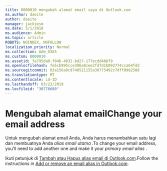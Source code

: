```yaml
---
title: 8000010 mengubah alamat email saya di Outlook.com
ms.author: daeite
author: daeite
manager: jackiesm
ms.date: 5/1/2018
ms.audience: Admin
ms.topic: article
ROBOTS: NOINDEX, NOFOLLOW
localization_priority: Normal
ms.collection: Adm_O365
ms.custom: 8000010
ms.assetid: fa795da0-f04b-4032-bd27-177ecdd488f9
ms.openlocfilehash: fe5cb995cce396a8cee2fd7d1b892774cca64fdd
ms.sourcegitcommit: 03a156a9c9740521155a30775492c7dff0982588
ms.translationtype: MT
ms.contentlocale: id-ID
ms.lasthandoff: 03/22/2019
ms.locfileid: "30776680"
---
```

# <a name="change-your-email-address"></a><span data-ttu-id="9c880-102">Mengubah alamat email</span><span class="sxs-lookup"><span data-stu-id="9c880-102">Change your email address</span></span>

<span data-ttu-id="9c880-103">Untuk mengubah alamat email Anda, Anda harus menambahkan satu lagi dan membuatnya Anda *alias email utama* .</span><span class="sxs-lookup"><span data-stu-id="9c880-103">To change your email address, you'll need to add another one and make it your  *primary email alias*  .</span></span> 
  
<span data-ttu-id="9c880-104">Ikuti petunjuk di [Tambah atau Hapus alias email di Outlook.com](https://go.microsoft.com/fwlink/p/?linkid=873115).</span><span class="sxs-lookup"><span data-stu-id="9c880-104">Follow the instructions in [Add or remove an email alias in Outlook.com](https://go.microsoft.com/fwlink/p/?linkid=873115).</span></span>
  

